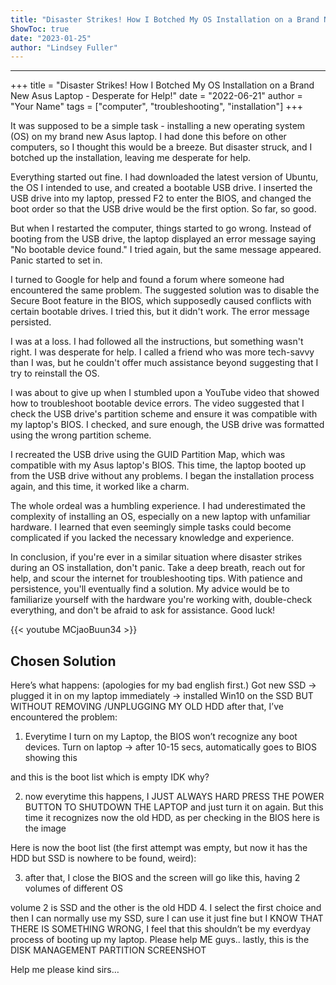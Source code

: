 ```yaml
---
title: "Disaster Strikes! How I Botched My OS Installation on a Brand New Asus Laptop - Desperate for Help!"
ShowToc: true 
date: "2023-01-25"
author: "Lindsey Fuller"
---
```

*****
+++
title = "Disaster Strikes! How I Botched My OS Installation on a Brand New Asus Laptop - Desperate for Help!"
date = "2022-06-21"
author = "Your Name"
tags = ["computer", "troubleshooting", "installation"]
+++

It was supposed to be a simple task - installing a new operating system (OS) on my brand new Asus laptop. I had done this before on other computers, so I thought this would be a breeze. But disaster struck, and I botched up the installation, leaving me desperate for help.

Everything started out fine. I had downloaded the latest version of Ubuntu, the OS I intended to use, and created a bootable USB drive. I inserted the USB drive into my laptop, pressed F2 to enter the BIOS, and changed the boot order so that the USB drive would be the first option. So far, so good.

But when I restarted the computer, things started to go wrong. Instead of booting from the USB drive, the laptop displayed an error message saying "No bootable device found." I tried again, but the same message appeared. Panic started to set in.

I turned to Google for help and found a forum where someone had encountered the same problem. The suggested solution was to disable the Secure Boot feature in the BIOS, which supposedly caused conflicts with certain bootable drives. I tried this, but it didn't work. The error message persisted.

I was at a loss. I had followed all the instructions, but something wasn't right. I was desperate for help. I called a friend who was more tech-savvy than I was, but he couldn't offer much assistance beyond suggesting that I try to reinstall the OS.

I was about to give up when I stumbled upon a YouTube video that showed how to troubleshoot bootable device errors. The video suggested that I check the USB drive's partition scheme and ensure it was compatible with my laptop's BIOS. I checked, and sure enough, the USB drive was formatted using the wrong partition scheme.

I recreated the USB drive using the GUID Partition Map, which was compatible with my Asus laptop's BIOS. This time, the laptop booted up from the USB drive without any problems. I began the installation process again, and this time, it worked like a charm.

The whole ordeal was a humbling experience. I had underestimated the complexity of installing an OS, especially on a new laptop with unfamiliar hardware. I learned that even seemingly simple tasks could become complicated if you lacked the necessary knowledge and experience.

In conclusion, if you're ever in a similar situation where disaster strikes during an OS installation, don't panic. Take a deep breath, reach out for help, and scour the internet for troubleshooting tips. With patience and persistence, you'll eventually find a solution. My advice would be to familiarize yourself with the hardware you're working with, double-check everything, and don't be afraid to ask for assistance. Good luck!

{{< youtube MCjaoBuun34 >}} 



## Chosen Solution
 Here’s what happens:  (apologies for my bad english first.)
Got new SSD -> plugged it in on my laptop immediately -> installed Win10 on the SSD  BUT WITHOUT REMOVING /UNPLUGGING MY OLD HDD  after that, I’ve encountered the problem:
1. Everytime I turn on my Laptop, the BIOS won’t recognize any boot devices. Turn on laptop -> after 10-15 secs, automatically goes to BIOS showing this


and this is the boot list which is empty IDK why?


2.  now everytime this happens, I JUST ALWAYS HARD PRESS THE POWER BUTTON TO SHUTDOWN THE LAPTOP  and just turn it on again. But this time it recognizes now the old HDD, as per checking in the BIOS here is the image


Here is now the boot list (the first attempt was empty,  but now it has the HDD but SSD is nowhere to be found, weird):


3. after that, I close the BIOS and the screen will go like this, having 2 volumes of different OS

volume 2 is SSD and the other is the old HDD
4.  I select the first choice and then I can normally use my SSD, sure I can use it just fine but I KNOW THAT THERE IS SOMETHING WRONG, I feel that this shouldn’t be my everdyay process of booting up my laptop. Please help ME guys..
lastly, this is the DISK MANAGEMENT PARTITION SCREENSHOT

 Help me please kind sirs…




